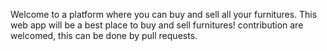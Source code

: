 Welcome to a platform where you can buy and sell all your furnitures. This web app   will be a best place to buy and sell furnitures! contribution are welcomed, this can be done by pull requests.
